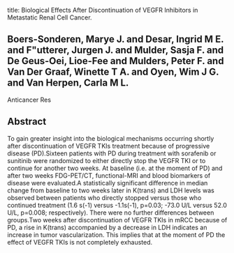title: Biological Effects After Discontinuation of VEGFR Inhibitors in Metastatic Renal Cell Cancer.

## Boers-Sonderen, Marye J. and Desar, Ingrid M E. and F"utterer, Jurgen J. and Mulder, Sasja F. and De Geus-Oei, Lioe-Fee and Mulders, Peter F. and Van Der Graaf, Winette T A. and Oyen, Wim J G. and Van Herpen, Carla M L.
Anticancer Res


## Abstract
To gain greater insight into the biological mechanisms occurring shortly after discontinuation of VEGFR TKIs treatment because of progressive disease (PD).Sixteen patients with PD during treatment with sorafenib or sunitinib were randomized to either directly stop the VEGFR TKI or to continue for another two weeks. At baseline (i.e. at the moment of PD) and after two weeks FDG-PET/CT, functional-MRI and blood biomarkers of disease were evaluated.A statistically significant difference in median change from baseline to two weeks later in K(trans) and LDH levels was observed between patients who directly stopped versus those who continued treatment (1.6 s(-1) versus -1.1s(-1), p=0.03; -73.0 U/L versus 52.0 U/L, p=0.008; respectively). There were no further differences between groups.Two weeks after discontinuation of VEGFR TKIs in mRCC because of PD, a rise in K(trans) accompanied by a decrease in LDH indicates an increase in tumor vascularization. This implies that at the moment of PD the effect of VEGFR TKIs is not completely exhausted.

